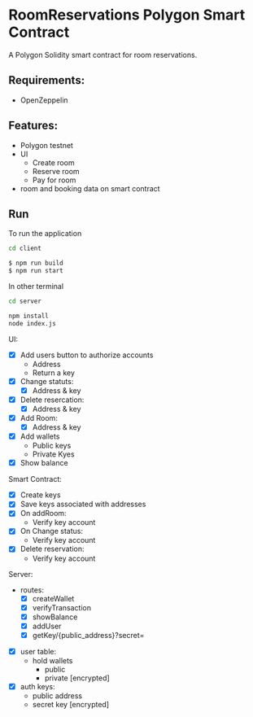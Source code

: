 # RoomReservations Polygon Smart Contract

A Polygon Solidity smart contract for room reservations.

## Requirements:
- OpenZeppelin

## Features:
- Polygon testnet
- UI
    - Create room
    - Reserve room
    - Pay for room
- room and booking data on smart contract

## Run
To run the application

```bash
cd client

$ npm run build
$ npm run start
```

In other terminal
```bash
cd server

npm install
node index.js
```


UI:
- [x] Add users button to authorize accounts
    - Address
    - Return a key
- [x] Change statuts:
    - [x] Address & key
- [x] Delete resercation:
    - [x] Address & key
- [x] Add Room:
    - [x] Address & key
- [x] Add wallets
    - Public keys
    - Private Kyes
- [x] Show balance

Smart Contract:
- [x] Create keys
- [x] Save keys associated with addresses
- [x] On addRoom:
    - Verify key account
- [x] On Change status:
    - Verify key account
- [x] Delete reservation:
    - Verify key account

Server:
- routes:
    - [x] createWallet
    - [x] verifyTransaction
    - [x] showBalance
    - [x] addUser
    - [x] getKey/{public_address}?secret=
- [x] user table:
    - hold wallets
        - public
        - private [encrypted]
- [x] auth keys:
    - public address
    - secret key [encrypted]